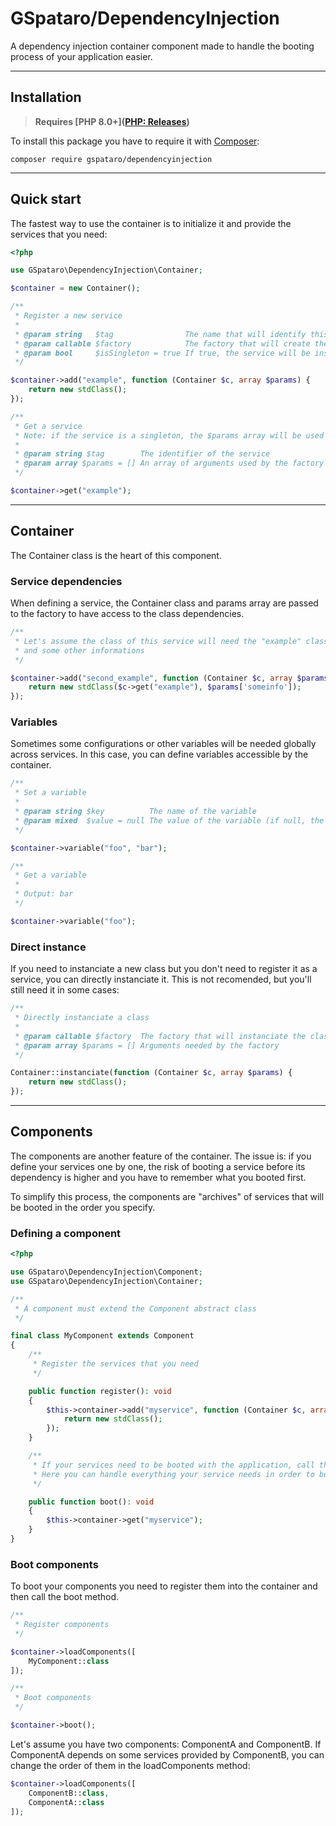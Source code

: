 # GSpataro/DependencyInjection

A dependency injection container component made to handle the booting process of your application easier.

---

## Installation

> **Requires [PHP 8.0+]([PHP: Releases](https://www.php.net/releases/))**

To install this package you have to require it with [Composer](https://getcomposer.org):

```
composer require gspataro/dependencyinjection
```

---

## Quick start

The fastest way to use the container is to initialize it and provide the services that you need:

```php
<?php

use GSpataro\DependencyInjection\Container;

$container = new Container();

/**
 * Register a new service
 * 
 * @param string   $tag                The name that will identify this service
 * @param callable $factory            The factory that will create the instance of the class
 * @param bool     $isSingleton = true If true, the service will be instanciated once the first time
 */

$container->add("example", function (Container $c, array $params) {
    return new stdClass();
});

/**
 * Get a service
 * Note: if the service is a singleton, the $params array will be used only the first time this method is called
 * 
 * @param string $tag        The identifier of the service
 * @param array $params = [] An array of arguments used by the factory to instanciate the class
 */

$container->get("example");
```

---

## Container

The Container class is the heart of this component.

### Service dependencies

When defining a service, the Container class and params array are passed to the factory to have access to the class dependencies.

```php
/**
 * Let's assume the class of this service will need the "example" class created in the quick start guide
 * and some other informations
 */

$container->add("second_example", function (Container $c, array $params) {
    return new stdClass($c->get("example"), $params['someinfo']);
});
```

### Variables

Sometimes some configurations or other variables will be needed globally across services. In this case, you can define variables accessible by the container.

```php
/**
 * Set a variable
 * 
 * @param string $key          The name of the variable
 * @param mixed  $value = null The value of the variable (if null, the method will retrieve the value instead of setting it)
 */

$container->variable("foo", "bar");

/**
 * Get a variable
 * 
 * Output: bar
 */

$container->variable("foo");
```

### Direct instance

If you need to instanciate a new class but you don't need to register it as a service, you can directly instanciate it. This is not recomended, but you'll still need it in some cases:

```php
/**
 * Directly instanciate a class
 * 
 * @param callable $factory  The factory that will instanciate the class
 * @param array $params = [] Arguments needed by the factory
 */

Container::instanciate(function (Container $c, array $params) {
    return new stdClass();
});
```

---

## Components

The components are another feature of the container. The issue is: if you define your services one by one, the risk of booting a service before its dependency is higher and you have to remember what you booted first.

To simplify this process, the components are "archives" of services that will be booted in the order you specify.

### Defining a component

```php
<?php

use GSpataro\DependencyInjection\Component;
use GSpataro\DependencyInjection\Container;

/**
 * A component must extend the Component abstract class
 */

final class MyComponent extends Component
{
    /**
     * Register the services that you need
     */

    public function register(): void
    {
        $this->container->add("myservice", function (Container $c, array $params) {
            return new stdClass();
        });
    }

    /**
     * If your services need to be booted with the application, call them inside this method
     * Here you can handle everything your service needs in order to boot
     */

    public function boot(): void
    {
        $this->container->get("myservice");
    }
}
```

### Boot components

To boot your components you need to register them into the container and then call the boot method.

```php
/**
 * Register components
 */

$container->loadComponents([
    MyComponent::class
]);

/**
 * Boot components
 */

$container->boot();
```

Let's assume you have two components: ComponentA and ComponentB. If ComponentA depends on some services provided by ComponentB, you can change the order of them in the loadComponents method:

```php
$container->loadComponents([
    ComponentB::class,
    ComponentA::class
]);
```
